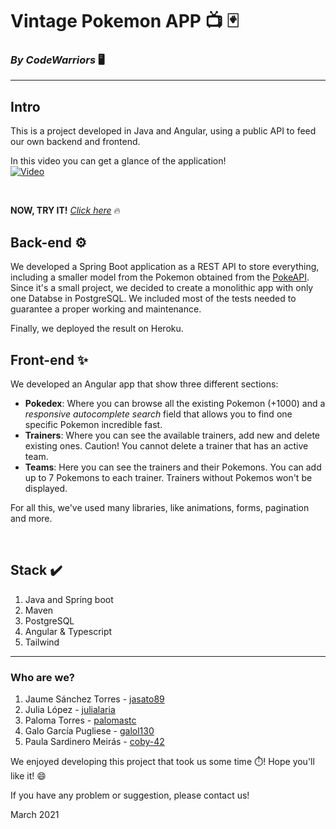 # Vintage Pokemon APP 📺 🃏
### *By CodeWarriors* 🖥️

---

## Intro
This is a project developed in Java and Angular, using a public API to feed our own backend and frontend.

In this video you can get a glance of the application!
<br>
[![Video](https://user-images.githubusercontent.com/60518810/110238280-16f9bf00-7f41-11eb-9eef-4e6c9ea87d28.gif)](https://www.youtube.com/watch?v=iyJXKuRIe6A)




<br>

**NOW, TRY IT!**     [*Click here*](https://pokedexcodewarriors.web.app/) 🔥

## Back-end ⚙️
We developed a Spring Boot application as a REST API to store everything, including a smaller model from the Pokemon obtained from the [PokeAPI](https://pokeapi.co/).
Since it's a small project, we decided to create a monolithic app with only one Databse in PostgreSQL.
We included most of the tests needed to guarantee a proper working and maintenance.

Finally, we deployed the result on Heroku.
<br>

## Front-end ✨
We developed an Angular app that show three different sections: 
* **Pokedex**: Where you can browse all the existing Pokemon (+1000) and a *responsive autocomplete search* field that allows you to find one specific Pokemon incredible fast. 
* **Trainers**: Where you can see the available trainers, add new and delete existing ones. Caution! You cannot delete a trainer that has an active team.
* **Teams**: Here you can see the trainers and their Pokemons. You can add up to 7 Pokemons to each trainer. Trainers without Pokemos won't be displayed.

For all this, we've used many libraries, like animations, forms, pagination and more.

<br>


## Stack ✔️
1. Java and Spring boot
1. Maven
1. PostgreSQL
1. Angular & Typescript
1. Tailwind

---

### Who are we?
1. Jaume Sánchez Torres - [jasato89](https://github.com/jasato89/)
2. Julia López - [julialaria](https://github.com/julialaria/)
3. Paloma Torres - [palomastc](https://github.com/palomastc)
4. Galo García Pugliese - [galol130](https://github.com/galol130)
5. Paula Sardinero Meirás - [coby-42](https://github.com/coby-42)

We enjoyed developing this project that took us some time ⏱️! Hope you'll like it! 😄

If you have any problem or suggestion, please contact us!

March 2021
